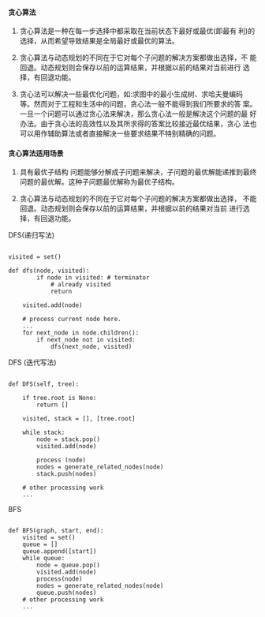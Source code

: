 #### 贪心算法

1. 贪心算法是一种在每一步选择中都采取在当前状态下最好或最优(即最有 利)的选择，从而希望导致结果是全局最好或最优的算法。

2. 贪心算法与动态规划的不同在于它对每个子问题的解决方案都做出选择，不 能回退。动态规划则会保存以前的运算结果，并根据以前的结果对当前进行 选择，有回退功能。

3. 贪心法可以解决一些最优化问题，如:求图中的最小生成树、求哈夫曼编码 等。然而对于工程和生活中的问题，贪心法一般不能得到我们所要求的答 案。 一旦一个问题可以通过贪心法来解决，那么贪心法一般是解决这个问题的最 好办法。由于贪心法的高效性以及其所求得的答案比较接近最优结果，贪心 法也可以用作辅助算法或者直接解决一些要求结果不特别精确的问题。

#### 贪心算法适用场景

1. 具有最优子结构 问题能够分解成子问题来解决，子问题的最优解能递推到最终 问题的最优解。这种子问题最优解称为最优子结构。

2. 贪心算法与动态规划的不同在于它对每个子问题的解决方案都做出选择， 不能回退。动态规划则会保存以前的运算结果，并根据以前的结果对当前 进行选择，有回退功能。

DFS(递归写法)

```

visited = set()

def dfs(node, visited):
        if node in visited: # terminator
        	# already visited
    	    return

	visited.add(node)

	# process current node here.
	...
	for next_node in node.children():
		if next_node not in visited:
			dfs(next_node, visited)
```

DFS (迭代写法)

```

def DFS(self, tree):

	if tree.root is None:
		return []

	visited, stack = [], [tree.root]

	while stack:
		node = stack.pop()
		visited.add(node)

		process (node)
		nodes = generate_related_nodes(node)
		stack.push(nodes)

	# other processing work
	...
```

BFS

```

def BFS(graph, start, end):
    visited = set()
	queue = []
	queue.append([start])
	while queue:
		node = queue.pop()
		visited.add(node)
		process(node)
		nodes = generate_related_nodes(node)
		queue.push(nodes)
	# other processing work
	...
```